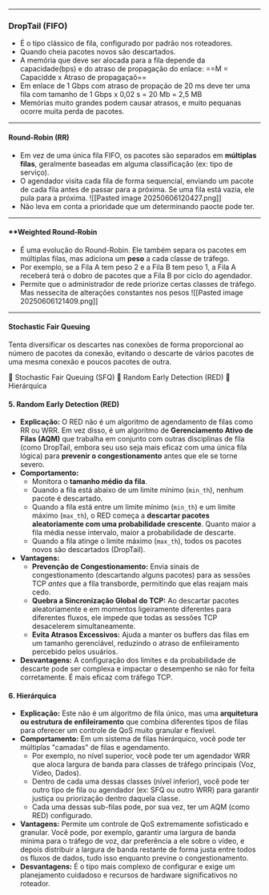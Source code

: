 
---
### **DropTail (FIFO)**
- É o tipo clássico de fila, configurado por padrão nos roteadores. 
- Quando cheia pacotes novos são descartados.
- A memória que deve ser alocada para a fila depende da capacidade(bps) e do atraso de propagação do enlace: ==M = Capacidde x Atraso de propagaçaõ== 
- Em enlace de 1 Gbps com atraso de propação de 20 ms deve ter uma fila com tamanho de 1 Gbps x 0,02 s = 20 Mb = 2,5 MB
- Memórias muito grandes podem causar atrasos, e muito pequanas ocorre muita perda de pacotes.
---
#### **Round-Robin (RR)**
- Em vez de uma única fila FIFO, os pacotes são separados em **múltiplas filas**, geralmente baseadas em alguma classificação (ex: tipo de serviço).
- O agendador visita cada fila de forma sequencial, enviando um pacote de cada fila antes de passar para a próxima. Se uma fila está vazia, ele pula para a próxima.
![[Pasted image 20250606120427.png]]
- Não leva em conta a prioridade que um determinando paocte pode ter.

---
#### **Weighted Round-Robin
- É uma evolução do Round-Robin. Ele também separa os pacotes em múltiplas filas, mas adiciona um **peso** a cada classe de tráfego.
- Por exemplo, se a Fila A tem peso 2 e a Fila B tem peso 1, a Fila A receberá terá o dobro de pacotes que a Fila B por ciclo do agendador.
- Permite que o administrador de rede priorize certas classes de tráfego. Mas nessecita de alterações constantes nos pesos
![[Pasted image 20250606121409.png]]

---
#### **Stochastic Fair Queuing**
Tenta diversificar os descartes nas conexões de forma proporcional ao número de pacotes da conexão, evitando o descarte de vários pacotes de uma mesma conexão e poucos pacotes de outra.


 Stochastic Fair Queuing (SFQ)
 Random Early Detection (RED)
 Hierárquica


#### 5. Random Early Detection (RED)

- **Explicação:** O RED não é um algoritmo de agendamento de filas como RR ou WRR. Em vez disso, é um algoritmo de **Gerenciamento Ativo de Filas (AQM)** que trabalha em conjunto com outras disciplinas de fila (como DropTail, embora seu uso seja mais eficaz com uma única fila lógica) para **prevenir o congestionamento** antes que ele se torne severo.
- **Comportamento:**
    - Monitora o **tamanho médio da fila**.
    - Quando a fila está abaixo de um limite mínimo (`min_th`), nenhum pacote é descartado.
    - Quando a fila está entre um limite mínimo (`min_th`) e um limite máximo (`max_th`), o RED começa a **descartar pacotes aleatoriamente com uma probabilidade crescente**. Quanto maior a fila média nesse intervalo, maior a probabilidade de descarte.
    - Quando a fila atinge o limite máximo (`max_th`), todos os pacotes novos são descartados (DropTail).
- **Vantagens:**
    - **Prevenção de Congestionamento:** Envia sinais de congestionamento (descartando alguns pacotes) para as sessões TCP _antes_ que a fila transborde, permitindo que elas reajam mais cedo.
    - **Quebra a Sincronização Global do TCP:** Ao descartar pacotes aleatoriamente e em momentos ligeiramente diferentes para diferentes fluxos, ele impede que todas as sessões TCP desacelerem simultaneamente.
    - **Evita Atrasos Excessivos:** Ajuda a manter os buffers das filas em um tamanho gerenciável, reduzindo o atraso de enfileiramento percebido pelos usuários.
- **Desvantagens:** A configuração dos limites e da probabilidade de descarte pode ser complexa e impactar o desempenho se não for feita corretamente. É mais eficaz com tráfego TCP.

#### 6. Hierárquica

- **Explicação:** Este não é um algoritmo de fila único, mas uma **arquitetura ou estrutura de enfileiramento** que combina diferentes tipos de filas para oferecer um controle de QoS muito granular e flexível.
- **Comportamento:** Em um sistema de filas hierárquico, você pode ter múltiplas "camadas" de filas e agendamento.
    - Por exemplo, no nível superior, você pode ter um agendador WRR que aloca largura de banda para classes de tráfego principais (Voz, Vídeo, Dados).
    - Dentro de cada uma dessas classes (nível inferior), você pode ter outro tipo de fila ou agendador (ex: SFQ ou outro WRR) para garantir justiça ou priorização dentro daquela classe.
    - Cada uma dessas sub-filas pode, por sua vez, ter um AQM (como RED) configurado.
- **Vantagens:** Permite um controle de QoS extremamente sofisticado e granular. Você pode, por exemplo, garantir uma largura de banda mínima para o tráfego de voz, dar preferência a ele sobre o vídeo, e depois distribuir a largura de banda restante de forma justa entre todos os fluxos de dados, tudo isso enquanto previne o congestionamento.
- **Desvantagens:** É o tipo mais complexo de configurar e exige um planejamento cuidadoso e recursos de hardware significativos no roteador.